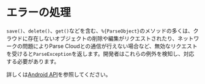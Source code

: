 # エラーの処理

`save()`、`delete()`、`get()`などを含む、`%{ParseObject}`のメソッドの多くは、クラウドに存在しないオブジェクトの削除や編集がリクエストされたり、ネットワークの問題によりParse Cloudとの通信が行えない場合など、無効なリクエストを受けると`ParseException`を返します。開発者はこれらの例外を検知し、対応する必要があります。

詳しくは[Android API](/docs/android)を参照してください。
